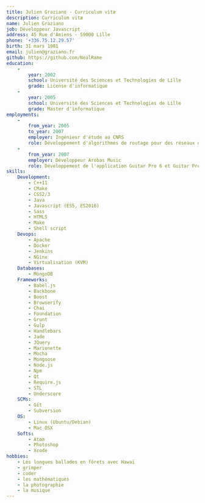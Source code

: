 ```yaml
---
title: Julien Graziano - Curriculum vitæ
description: Curriculum vitæ
name: Julien Graziano
job: Développeur Javascript
address: 45 Rue d'Amiens - 59000 Lille
phone: '+336.75.12.29.57'
birth: 31 mars 1981
email: julien@graziano.fr
github: https://github.com/NealRame
education:
    -
        year: 2002
        school: Université des Sciences et Technologies de Lille
        grade: License d'informatique
    -
        year: 2005
        school: Université des Sciences et Technologies de Lille
        grade: Master d'informatique
employments:
    -
        from_year: 2005
        to_year: 2007
        employer: Ingénieur d'étude au CNRS
        role: Développement d'algorithmes de routage pour des réseaux de capteurs sans-fils au sein de l'équipe POPS sous la direction du professeur David Simplot-Ryl.
    -
        from_year: 2007
        employer: Développeur Arobas Music
        role: Développement de l'application Guitar Pro 6 et Guitar Pro 7.
skills:
    Development:
        - C++11
        - CMake
        - CSS2/3
        - Java
        - Javascript (ES5, ES2016)
        - Sass
        - HTML5
        - Make
        - Shell script
    Devops:
        - Apache
        - Docker
        - Jenkins
        - NGinx
        - Virtualisation (KVM)
    Databases:
        - MongoDB
    Frameworks:
        - Babel.js
        - Backbone
        - Boost
        - Browserify
        - Chai
        - Foundation
        - Grunt
        - Gulp
        - Handlebars
        - Jade
        - JQuery
        - Marionette
        - Mocha
        - Mongoose
        - Node.js
        - Npm
        - Qt
        - Require.js
        - STL
        - Underscore
    SCMs:
        - Git
        - Subversion
    OS:
        - Linux (Ubuntu/Debian)
        - Mac OSX
    Softs:
        - Atom
        - Photoshop
        - Xcode
hobbies:
    - Les longues ballades en fôrets avec Hawaï
    - grimper
    - coder
    - les mathématiques
    - la photographie
    - la musique
---
```

